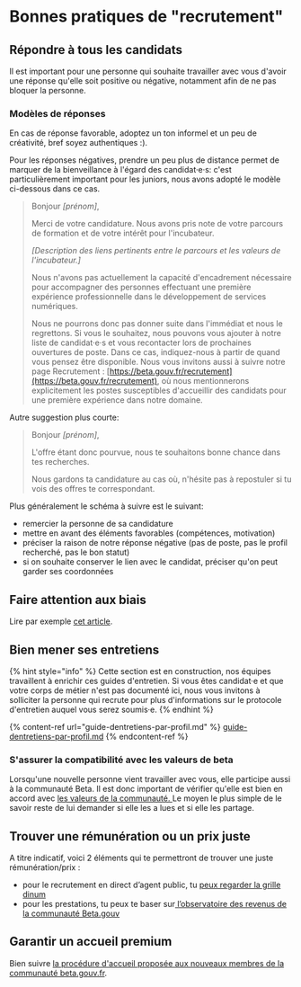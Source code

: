 # Bonnes pratiques de "recrutement"

## Répondre à tous les candidats

Il est important pour une personne qui souhaite travailler avec vous d'avoir une réponse qu'elle soit positive ou négative, notamment afin de ne pas bloquer la personne.

### Modèles de réponses

En cas de réponse favorable, adoptez un ton informel et un peu de créativité, bref soyez authentiques :).

Pour les réponses négatives, prendre un peu plus de distance permet de marquer de la bienveillance à l'égard des candidat·e·s: c'est particulièrement important pour les juniors, nous avons adopté le modèle ci-dessous dans ce cas.

> Bonjour _\[prénom]_,
>
> Merci de votre candidature. Nous avons pris note de votre parcours de formation et de votre intérêt pour l'incubateur.
>
> _\[Description des liens pertinents entre le parcours et les valeurs de l'incubateur.]_
>
> Nous n'avons pas actuellement la capacité d'encadrement nécessaire pour accompagner des personnes effectuant une première expérience professionnelle dans le développement de services numériques.
>
> Nous ne pourrons donc pas donner suite dans l'immédiat et nous le regrettons. Si vous le souhaitez, nous pouvons vous ajouter à notre liste de candidat·e·s et vous recontacter lors de prochaines ouvertures de poste. Dans ce cas, indiquez-nous à partir de quand vous pensez être disponible. Nous vous invitons aussi à suivre notre page Recrutement : [https://beta.gouv.fr/recrutement](https://beta.gouv.fr/recrutement), où nous mentionnerons explicitement les postes susceptibles d'accueillir des candidats pour une première expérience dans notre domaine.

Autre suggestion plus courte:

> Bonjour _\[prénom]_,
>
> L'offre étant donc pourvue, nous te souhaitons bonne chance dans tes recherches.
>
> Nous gardons ta candidature au cas où, n'hésite pas à repostuler si tu vois des offres te correspondant.

Plus généralement le schéma à suivre est le suivant:

* remercier la personne de sa candidature
* mettre en avant des éléments favorables (compétences, motivation)
* préciser la raison de notre réponse négative (pas de poste, pas le profil recherché, pas le bon statut)
* si on souhaite conserver le lien avec le candidat, préciser qu'on peut garder ses coordonnées

## Faire attention aux biais

Lire par exemple [cet article](https://mozaikrh.com/11-biais-cognitifs-a-connaitre-pour-mieux-recruter/).

## Bien mener ses entretiens

{% hint style="info" %}
Cette section est en construction, nos équipes travaillent à enrichir ces guides d'entretien. Si vous êtes candidat·e et que votre corps de métier n'est pas documenté ici, nous vous invitons à solliciter la personne qui recrute pour plus d'informations sur le protocole d'entretien auquel vous serez soumis·e.
{% endhint %}

{% content-ref url="guide-dentretiens-par-profil.md" %}
[guide-dentretiens-par-profil.md](guide-dentretiens-par-profil.md)
{% endcontent-ref %}

### S'assurer la compatibilité avec les valeurs de beta

Lorsqu'une nouvelle personne vient travailler avec vous, elle participe aussi à la communauté Beta. Il est donc important de vérifier qu'elle est bien en accord avec [les valeurs de la communauté. ](../../travailler-a-beta-gouv/culture/charte.md)Le moyen le plus simple de le savoir reste de lui demander si elle les a lues et si elle les partage.

## Trouver une rémunération ou un prix juste

A titre indicatif, voici 2 éléments qui te permettront de trouver une juste rémunération/prix :

* pour le recrutement en direct d’agent public, tu [peux regarder la grille dinum](https://www.numerique.gouv.fr/publications/referentiel-remuneration-filiere-numerique/)
* pour les prestations, tu peux te baser sur[ l’observatoire des revenus de la communauté Beta.gouv](https://doc.incubateur.net/communaute/travailler-chez-beta.gouv.fr/les-differents-statuts/independants-freelances/observatoire-revenus)

## Garantir un accueil premium

Bien suivre [la procédure d'accueil proposée aux nouveaux membres de la communauté beta.gouv.fr](https://doc.incubateur.net/communaute/travailler-chez-beta.gouv.fr/to-do-darrivee).
